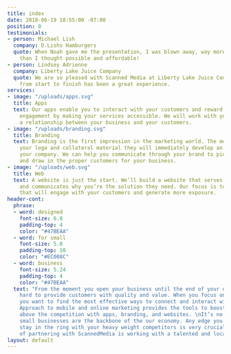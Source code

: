 ```yaml
---
title: index
date: 2018-06-19 18:55:00 -07:00
position: 0
testimonials:
- person: Michael Lish
  company: D.Lishs Hamburgers
  quote: When Noah gave me the presentation, I was blown away, way more functionality
    than I thought possible and affordable!
- person: Lindsey Adrienne
  company: Liberty Lake Juice Company
  quote: We are so pleased with Scanned Media at Liberty Lake Juice Company! The process
    from start to finish has been a great experience.
services:
- image: "/uploads/apps.svg"
  title: Apps
  text: Our apps enable you to interact with your customers and reward their business
    engagement by making your services accessible. We will work with you to establish
    a relationship between your business and your customers.
- image: "/uploads/branding.svg"
  title: Branding
  text: Branding is the first impression in the marketing world. The moment they see
    your logo and collateral material they will immediately develop an opinion about
    your company. We can help you communicate through your brand to pique interest
    and draw in the proper customers for your business.
- image: "/uploads/web.svg"
  title: Web
  text: A website is just the start. We’ll build a website that serves your audience
    and communicates why you’re the solution they need. Our focus is to create a website
    that will engage with your customers and generate more exposure.
header-cont:
  phrase:
  - word: designed
    font-size: 6.8
    padding-top: 4
    color: "#47BEAA"
  - word: for small
    font-size: 5.8
    padding-top: 10
    color: "#EC008C"
  - word: business
    font-size: 5.24
    padding-top: 4
    color: "#47BEAA"
  text: "From the moment you open your business until the end of your day, you work
    hard to provide customers with quality and value. When you focus on your customers,
    you want to find the most effective ways to connect and interact with them.\nOur
    Approach to mobile and online marketing provides the tools to boost your business
    above the competition with apps, branding, and websites. \nIt’s no secret that
    small businesses are the backbone of the our economy. Any edge you can  gain to
    stay in the ring with your heavy weight competitors is very crucial. The advantage
    of partnering with ScannedMedia is working with a talented and local team."
layout: default
---
```


